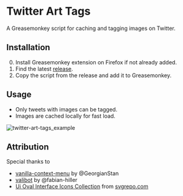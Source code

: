 # Twitter Art Tags

A Greasemonkey script for caching and tagging images on Twitter.

## Installation

0. Install Greasemonkey extension on Firefox if not already added.
1. Find the latest [release](https://github.com/poohcom1/twitter-art-tags/releases).
2. Copy the script from the release and add it to Greasemonkey.

## Usage

-   Only tweets with images can be tagged.
-   Images are cached locally for fast load.

![twitter-art-tags_example](https://github.com/poohcom1/twitter-art-tags/assets/74857873/dcf52dd9-2334-4c7c-a982-ab66bf759585)

## Attribution

Special thanks to

-   [vanilla-context-menu](https://github.com/GeorgianStan/vanilla-context-menu) by @GeorgianStan
-   [valibot](https://github.com/fabian-hiller/valibot) by @fabian-hiller
-   [Ui Oval Interface Icons Collection](https://www.svgrepo.com/collection/ui-oval-interface-icons) from [svgrepo.com](https://www.svgrepo.com/)
